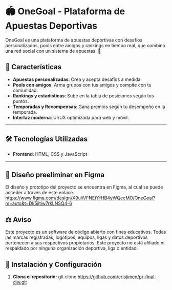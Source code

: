 # 🏟️ OneGoal - Plataforma de Apuestas Deportivas

OneGoal es una plataforma de apuestas deportivas con desafíos personalizados, pools entre amigos y rankings en tiempo real, que combina una red social con un sistema de apuestas. 🏅

## 🚀 Características
- **Apuestas personalizadas**: Crea y acepta desafíos a medida.
- **Pools con amigos**: Arma grupos con tus amigos y compite con tu comunidad.
- **Rankings y estadísticas**: Sube en la tabla de posiciones según tus puntos.
- **Temporadas y Recompensas**: Gana premios según tu desempeño en la temporada.
- **Interfaz moderna**: UI/UX optimizada para web y móvil.

---

## 🛠️ Tecnologías Utilizadas
- **Frontend**: HTML, CSS y JavaScript

---

## 🎨 Diseño preeliminar en Figma
   El diseño y prototipo del proyecto se encuentra en Figma, al cual se puede acceder a través de este enlace.
   https://www.figma.com/design/X9uliVFNEtYfHB4yWQecMO/OneGoal?m=auto&t=Dk5iitiw7rkLNSQ4-6

## ⚖️ Aviso

Este proyecto es un software de código abierto con fines educativos.
Todas las marcas registradas, logotipos, equipos, ligas y datos deportivos pertenecen a sus respectivos propietarios. 
Este proyecto no está afiliado ni respaldado por ninguna organización deportiva, liga o entidad.

## 🏁 Instalación y Configuración

1. **Clona el repositorio:**
   git clone https://github.com/crisjimen/pr-final-diw.git


